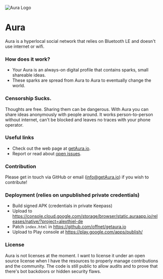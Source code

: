 ![Aura Logo](http://getaura.io/img/icon.png)

# Aura

Aura is a hyperlocal social network that relies on Bluetooth LE and doesn't use internet or wifi.

### How does it work?
* Your Aura is an always-on digital profile that contains sparks, small shareable ideas.
* These sparks are spread from Aura to Aura to eventually change the world.

### Censorship Sucks.
Thoughts are free. Sharing them can be dangerous. 
With Aura you can share ideas anonymously with people around. 
It works person-to-person without internet, can't be blocked and leaves no traces with your phone operator.

### Useful links
* Check out the web page at [getAura.io](https://www.getAura.io).
* Report or read about [open issues](https://github.com/reasn/auraandroid/issues).

### Contribution
Please get in touch via GitHub or email (info@getAura.io) if you wish to contribute! 

### Deployment (relies on unpublished private credentials)
* Build signed APK (credentials in private Keepass)
* Upload to https://console.cloud.google.com/storage/browser/static.auraapp.io/releases/native/?project=alexthiel-de
* Patch `index.html` in https://github.com/offnet/getaura.io
* Upload to Play console at https://play.google.com/apps/publish/

### License
Aura is not licenses at the moment. I want to license it under an open source license when I have the resources to properly manage contributions and the community.
The code is still public to allow audits and to prove that there's bot backdoors or hidden security flaws. 
